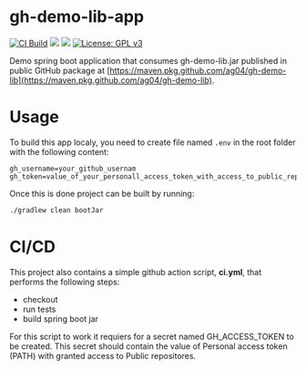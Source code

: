 # gh-demo-lib-app

[![CI Build](https://github.com/ag04/gh-demo-lib-app/actions/workflows/ci.yml/badge.svg)](https://github.com/ag04/gh-demo-lib-app/actions/workflows/ci.yml)
![](https://img.shields.io/badge/Java-ED8B00?style=for-the-badge&logo=java&logoColor=white&style=flat)
![](https://img.shields.io/badge/Spring-6DB33F?style=for-the-badge&logo=spring&logoColor=white&style=flat)
[![License: GPL v3](https://img.shields.io/badge/License-GPLv3-blue.svg)](https://www.gnu.org/licenses/gpl-3.0)

Demo spring boot application that consumes gh-demo-lib.jar published in public GitHub package at [https://maven.pkg.github.com/ag04/gh-demo-lib](https://maven.pkg.github.com/ag04/gh-demo-lib).

# Usage

To build this app localy, you need to create file named `.env` in the root folder with the following content:
```
gh_username=your_github_usernam
gh_token=value_of_your_personall_access_token_with_access_to_public_repositories
```

Once this is done project can be built by running:
```bash
./gradlew clean bootJar
```

# CI/CD

This project also contains a simple github action script, **ci.yml**, that performs the following steps:
- checkout
- run tests
- build spring boot jar

For this script to work it requiers for a secret named GH_ACCESS_TOKEN to be created. This secret should contain the value of Personal access token (PATH) with granted access to Public repositores.
